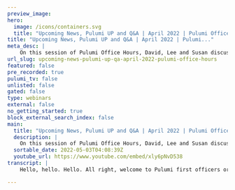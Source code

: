 ```yaml
---
preview_image:
hero:
  image: /icons/containers.svg
  title: "Upcoming News, Pulumi UP and Q&A | April 2022 | Pulumi Office Hours"
title: "Upcoming News, Pulumi UP and Q&A | April 2022 | Pulumi..."
meta_desc: |
    On this session of Pulumi Office Hours, David, Lee and Susan discuss:
url_slug: upcoming-news-pulumi-up-qa-april-2022-pulumi-office-hours
featured: false
pre_recorded: true
pulumi_tv: false
unlisted: false
gated: false
type: webinars
external: false
no_getting_started: true
block_external_search_index: false
main:
  title: "Upcoming News, Pulumi UP and Q&A | April 2022 | Pulumi Office Hours"
  description: |
    On this session of Pulumi Office Hours, David, Lee and Susan discuss: ►  UX team new usability studies. They are looking for feedback ►  Pulumi UP May 4th. Watch on-demand: https://www.pulumi.com/pulumi-up/ ►  Q&A. Find it below in chapters or search in https://archive.pulumi.com/ ► Join the Pulumi Community Slack: https://slack.pulumi.com/  📑 Chapters: 00:00 Introduction 01:30 Code of Conduct 02:13 User Experience 08:26 Pulumi UP (now available on-demand) 13:42 Q&A - Is It possible to render Kubernetes YAML with Pulumi? 18:19 Q&A - Are there any examples for alternatives to a huge main func? 21:56 Q&A - Is it possible to publish a TS Pulumi project to NPM? If so, is there any tutorial? 24:46 Q&A - Is there a way to have Pulumi use Yarn out of the gate rather than have it bootstrap an initial project with NPM? 26:44 Q&A - Can you use StackReference without using Pulumi backend? What would I use as the unique stack name? 29:53 Q&A - so Component Hub like CDK's construct hub? 31:19 Final words.
  sortable_date: 2022-05-03T04:08:39Z
  youtube_url: https://www.youtube.com/embed/xly6pNvD538
transcript: |
    Hello, hello. Hello. All right, welcome to Pulumi first officers or at least the first officers in a very long time. My name is David Flanagan. You may know me as rock across the internet and I am joined by two of my wonderful colleagues, Lee and Hello there. How are you both? Good, great. Thanks. Thanks for having us. No, my pleasure. Thank you both for joining me. Uh Would you both like to start off with a little introduction to our audience? Sure. Uh I'll go first. Um So you may have seen me around the community slack. Um I work on the solutions engineering team now, so uh mainly helping our customers achieve their cloud goals with Pulumi uh helping them do implementation, helping them understand the product and helping them build awesome cloud architecture with the many myriad features that Pulumi has. Cool. Uh I'm Susan Eileen, the user experience team at Pulumi. It's a cross-disciplinary team of designers and engineers. Uh We work across all Pulumi features. We do user research and design work and implementation. Uh I'm also fairly active in select uh Susan EV is my name. Awesome. Thank you, Bill. All right. Before we kick things off today, I am going to cover first our code of conduct. So this is a Pulumi TV live stream and as such is bound by the code of conduct that we use on the main Pulumi repository. I won't read this verbatim, but you can find it at github dot com slash Pulumi slash Pulumi and the code of conduct Markow file. Uh In short, please just be kind to each other, especially in the comments and to our hosts here. If you have any doubts about anything that you're uncomfortable about, there is uh an email address down the bottom code of contact at PMA dot com where you can reach out and let us know and we will handle that. Who's all right? So we're gonna start off today by getting to know Susan a little bit more and talking about user experience at Pulumi. So would you like to kinda start us off by telling us a little bit about what the roles and responsibilities for user experience are and what you get up to? Sure, uh the roles of respon areas of responsibility is pretty vast, but we are interested in the entire user experience of using Pulumi from installation from the get started guys from U consulting the docs uh to, to using the cli um and using the service, we work across all the features. Um And our work is guided by user research. We just did a round of interviews last week and we're gonna start up feasibility studies soon. Um Yeah. And our goal really is to help solve user problems and make things better for everybody. What are some of the interest and challenges then that you've kind of discovered or, or tried to solve as part of your user experience working there? What are the interesting challenges? I guess there been anything that you've just been like, wow, this is a really common problem and a really easy fix or do you find that things are more than that? Like, I'm really curious. Yeah, I should have probably prepared these questions ahead of time. Um We've had a mix of like, uh we have identified things that are pretty significantly painful and we could just do a small fix to make it better versus having to totally redesign things or rethink things. Um In general, we work best if we can kind of be included when we're first talking about the problem. So we can kind of raise problems and ask questions and involve users. Um I don't know. I'm kind of hand waving, answering the question. I'm sorry. No. Uh, it, it's, it's a good, it's, it's just nice to kind of understand and, and kind of appreciate the work that goes on here because, you know, Pulumi is a cli tool. It's the size of a web application. It's uh all these providers, some of them are parties, some of the third parties like the, the landscape of your average Pulumi uh customer user, et cetera touches it. It's quite, which, I mean, probably puts quite a lot on a user experience, I would imagine. Yeah. Yeah. Uh I can, I can share a couple of specific things um in general. Yes. Like the whole team is very interested in how people move between the different features, why they choose to move between them and how we clearly communicate, like why they're moving between them. And that's something like we're actively working to make better now. Um from the cli perspective, like we are interested in like are users getting feedback. So they know what's going on when things go wrong? Are they given good information about how to fix it and where the problem lies those kinds of things. Um in the service right now, we're actively working on the dashboard that exists there. Um And that's what we did our interviews for. Um And we identified uh a number of pain points around like who the dashboard is for, what type of users are benefiting from it. And we're more than likely gonna be overhauling those to either have separate dashboards depending on your role or being able to like customize where you land when you log into the service. And then another thing we're actively working on now is the service navigation which is actually extremely painful. Um It's really difficult to know where you are. Uh We hide and show navigation. Uh It's pretty difficult. Most users who are taking an action in Pulumi and then going to the service, wanna get to the update and then answer a question about the update that they ran. Like, look at the resources do things there, but it's actually fairly difficult to get there. Um And you don't even know that that navigation exists until you've gone multiple levels in. So we're gonna be pulling a lot of that out so people can get to where they need to quickly and answer their questions quickly um within and still understand the context that they're within. Uh Is any of that helpful? Yeah, definitely. I think actually the three of us here all work on different teams, but we all are kind of trying to solve a very common problem which is listening to our customers and our users understanding where their frustrations are and, and trying to do our best to make their lives a little bit easier. You know, Lee, you're working on the solution engineering, sales engineering, you're working with customers day in day out. Right. And I guess you're probably hearing a lot of frustrations that those customers have and being able to share them and provide a feedback cycle between user experience. I did. So I work with a different type of customer, but still people use them for me as well. Really? Uh I never really thought about that before we scheduled our first office hours but we all, we're all trying to achieve a similar goal, which is kind of cool. Yeah, I think um my, my approach is more tactical. Um like how can I help you get where you need to be right now? And I think uh having the user experience team is a more, um you know, long term vision, long term goal thing, which I think means we're going to be continuously driving towards a better user experience. Um We don't want you to be frustrated now and we also want things to get better over time. And I think those, those two combinations really show why, how much we care about user experience here at Pulumi. I think, you know, first attempt, first opportunity to drop the um uh the event on Wednesday. But a lot of the, a lot of the stuff that we're going to be announcing this week is based on user feedback. Um And, you know, we've, we really listen to the users to make sure that we uh are kind of incorporating things into their everyday experience to, to make things better. Yes. All right. Well, you mentioned that we have an event on, is it, is it Wednesday? Yeah, Wednesday is you may have heard about it. Um uh Let me pull that up here. So we have Pulumi up the cloud awakens on May the fourth and the So, yeah, just less than two days. And we've got like this feature packed event with some pretty cool announcements, right? What shall we, what, what, what can we share, Lee, what do you feel? What, what's coming that you like you want to tell? Oh, you're gonna, you're gonna get me into trouble, David. Um, well, I think, I think we talked before and I think Susan mentioned that there's a couple of things that are already out there. Um, we have the Oracle cloud provider now, which I think rounds out our support for most of the major cloud providers at this point. Um And then I think we are actively working on probably one of the oldest customer issues that I can remember, which is um support for our A BS X slash crosswalk um library in in multiple languages. And I know that the team is hard at work, turning those into multi-language components and then we have a couple or at least three announcements which we're not allowed to talk about. So just kind of like teasing you with some exciting future um you know, future announcements. Yeah, definitely. Uh I mean, I think that the Aws X kind of multi-language working thing is really interesting, like I think it's one of the most common questions that I get when I speak to people that are playing with Pulumi, I think there's a lot of value that I get from those more opinionated packages that provide a set of building blocks for them to consume. And I think that's going to be very well received. Um I know we already mentioned a lot of the things that we can always already talk about in public. But Susan, is there anything that you want to share but blew me up or announcements or hopefully we covered them all there? Uh Yeah, I don't have anything additional to share, but we have a whole bunch of talks and workshops, but I was going on this page early. I didn't even realize that the amount of stuff that we had going on in these two day events. I don't know if you've even been down to the bottom of this page. But we've got all these sessions with the panels and talks Q and A s. But then there's a whole, a bunch of workshops as well where people can actually join us. And uh I think it's a mix of engineers to develop advocates, but you can actually learn how to work with me and a whole host of different scenarios. I can talk about this one because I'm doing this uh from zero production with Pulumi with the engine team, which I'm really excited to deliver that. Be fun. You doing any workshops, please? Uh Not this time. No. Um I envisage um lots of excitement around the announcements and people trying to get their hands on how to use them. So some of the new features I'm spending this week rather than building workshops. I'm spending time getting to grips with them and understanding them. I think one of the, one of the best parts about being a solutions engineer here and we are hiring if everybody's watching this. Um um One of the best parts about being a solutions engineer here is that you're always on the kind of edge of your knowledge and you're always kind of learning new things and, and kind of consuming, you know, things. I, I didn't expect to be writing C# five years ago and I spent all morning writing C# so, um you know, it's a really great, um you know, it's a really great learning model. Um But keeping on top of it is a full time job. So I'm, I'm looking forward to kind of showing off some of the stuff we've done and I'm focusing more on that in the workshops this time. Yeah, I mean, something I kinda wish I had scheduled the first officers for maybe after pulling me up because seeing some of your demos that you've been posting on some of the channels, it just makes me really excited to kind of, I have a play with it. I, I wrote a blog post on my personal blog this morning. I like to keep some of the stuff on my personal blog. Um And I'm really excited about it. I, I'm uh it's very tongue in cheek but um it, it should be uh should be a fun uh fun journey. Let, let's, let's put it that way. Awesome. All right. Well, we have so Pulumi up, as we said, is on Wednesday, followed by our community Summit, which is on Thursday and I believe, oh no, I moved it. Uh There was a link to join us but just go to Pulumi dot com slash Pulumi dash up uh register and you can do it all virtually. You don't need to travel anywhere. So let's pop that off. Have you ever joined along any of the workshops, Susan, to see how people get on? Is that a maybe a good way to get feedback from people? Uh Yeah, I did around when I first started, I attended a bunch of them, but I haven't in a long time. It's maybe something that we should consider doing. Yeah. All right. Let's start tackling a couple of questions. So we don't have anything in the chat yet. Fortunately, I have prepared some from our community Slack channel, which we can kind of work through. But if you are watching and you want to ask questions, please feel free to drop them into the youtube comments and we will do our best to tackle them. All right, let's grab question number one. This is from, is it possible to render Kubernetes El with Pulumi? It certainly is. Um So you might want to do something like this if you are kind of following a ops patterns where, where you have an external execution mechanism, that kind of deploys things to your cluster, but you want to get the Pulumi authoring experience using kind of familiar programming languages. Um And, and the way that you would do this is there is a resource option uh that uh sorry resource provider option that will render any Pulumi cos code to a YAML file in a directory. Um And that's really useful if you want to use something like ARGO CD off looks um or you just want to look at the YAML that is generated. Um And, and see how that looks. Um I wouldn't say this is the most popular um path to take because a lot of uh users like to get the Pulumi authoring and execution mechanism. Uh But if you're already kind of using Argo CD and you're tired of templating YAML files and using go templates or Python templates or whatever to, to render those things, then, then it's certainly an option. Yeah. Um I think that's her. Like before I joined Pulumi, I think I spent a lot of my time using the render to gamble. Um But then I think it was possibly this time last year, in fact, was maybe October, maybe I'm just being completely wrong. But Pulumi reached the, the KTIS operator, which kind of changed my mindset a little bit to the point where I don't think I've ever rendered Jamel from Pulumi anymore because I rely on the KTIS operator to run and set up my cluster and do the Pulumi up for me, which I think it's a really strong story we're doing continuous delivery with. Is that something that you've either don't know if you have played with or, or seen other people using at all? I think. Um, you see a lot, we've seen a lot of customers adopt the, um, the operator um, at some really, really large scale. Um, so, you know, I see it all the time and there's certainly some very large household names that you would definitely know uh using the operator in, in production on, on my side. Um I think Discover is really um something about these particular questions that we uh could improve because uh it's, it's my opinion that you should be able to search for this particular question and get a reasonable answer out of your favorite search engine. So, uh that's something that comes up quite a lot. Well, you've been doing some work on that recently, right? Yeah, we can, the, the blog should be coming out later today. Um uh um Yeah. And so we have this uh community Slack where I think these questions have been searched kind of uh retrieved from. Um, and Slack is a great chat tool but is not always the best community management tool because a lot of the information stays behind Slacks Wall Garden. And uh we have partnered with a brand new company called Linen to um bring out the um the ability to search for all this stuff. So if you go to archive dot Pulumi dot com, um you will be able to search for these, these kind of questions directly from there. Yeah, I think this is, this is really cool. I think this solves one of those major problems that a lot of open source companies go down the route of having a slack. Uh But you know, it gets very expensive when you want to be able to keep those messages for longer than the 10 as the message limit or whatever it is. I can't remember exactly. So this is a really interesting tool that just kind of aggregates that or fass it in some way and allows it to be discoverable long afterwards. I think it's really cool. I, I spoke with the founder when we kind of set this up and I think the, the question that comes up a lot is are you trying to get around the slack? Um Message limits and I don't think that's the intention, the intention is just to make things searchable. Um You know, so we're not planning on kind of going back and, and adding all of the um you know, the existing that chat conversation, it's mainly just from now going forward. At least that will be archived in a way where users can use it. Nice. Very cool. I like this a lot. All right. And let's grab another question. So the next one is not sure how to pronounce that. Undead ops. Yeah. Yeah, I was gonna say ops and then I realized that I'm just being absolutely deaf undead ops. Are there any examples for alternatives to a huge main funk for creating a bunch of resources? Uh This question was asked on the GO channel. So I guess we should keep it go centric, but I guess we can also give some general advice across all of the supported languages. So we have um a concept of something called a component resource um which I I'm going to uh you know, kind of point out that is not always the most discoverable name, but a component resource is an abstraction that allows you to create um groupings of Pulumi resources that then you can deploy to your cloud and it's available across all languages. So a component resource in a Go is a method on the Pulumi context. And then in typescript is a standard object oriented class and in Python and dot it is as well um very common pattern to, to group things into component resources which will then allow you to reduce and shrink the um the the go kind of like main funk or the main Pulumi program. Um Now, um I personally um I'm not in love with the name component resource um because it's, it's not, again, it's not super discoverable. Um And I will defer to you two folks on uh what you think about that kind of night naming. But that is generally what we, what we go to naming is hard, right? I guess you must see this all the time. Yeah, I I'm curious like uh can you just say a little bit more le about the undiscovered this, of the name? Just so I understand. Um I think the the term component is a very high level hand wavy thing. Um Whereas other infrastructures code tools have very specific searchable, um you know, searchable nomenclature. Um If you search for Pulumi component, you get either a custom resource or a component resource and like a lot of a lot of the naming kind of overlaps um and is very close to each other. Uh And it's sometimes really hard to differentiate between things. Um And so, you know what I'm really hoping for at some point in the future is that we have a big usability study around the naming of things and we start to try and uh we start to try and rethink some of the naming because it's, it's still early enough in our life cycle that we can possibly change the names of some of these things. Cool. Thank you. We try to, we try to call them packages as well. Um And it's not really stuck very well because that's another one of those really generic terms that doesn't really give you a lot of detail into what you're working with. I think we should call it like the Pulumi Lego brick or something. Just, just go completely random on it. Maybe that doesn't help either, but component and packet seem like very overused terms generally across most software things. So the great challenge. All right. Let's see. Uh So yeah, I think we answered that least as component resources, I always tell people never to be scared of the almighty function as well. Like you can encapsulate lots of things and functions in any of our supported languages. And that's a pretty good way of doing it as well. Uh I wanna look that straight into the next question because I feel they're kind of related once you felt an abstraction. Well, how do we share that uh make it considerable? So David asks, is it possible to publish a typescript for limit project M PM? It is possible to publish a component resource to um your package manager of choice depending on your language. So M PM for typescript pi P for Python, you get for dot net and go modules for go. Um It's not possible to take a current Pulumi project. So you know, the, the, the index dot ts or the main file that you get from the Pulumi New command, it's not possible to publish that. And I don't really think there's many reasons why you would want to do that um at the moment. But when you group all these resources together and create component resources, it's very very common to, to publish those. And you can also do this in multi-language as well. So you can write it in one language and publish to all the other language um package managers. Uh The tutorials here are probably um not as good as we would like them to be. And I think there is an initiative to certainly improve the multi-language authoring experience and the component authoring experience so that you can understand one thing I think is always interesting here is that um when you adopt Pulumi and especially when you go down multi languages, you get to inherit all of the foibles of every language. Um And so every language you want to support, you have to have at least an understanding of how N PM works and how pipe works. We at Pulumi do not have as much control over that as we would like. And I think there's some initiatives on the multi language side to make this a seamless experience. Um And I know that Susan is going to be involved in some of that kind of like decision making pro process. Um But yeah, it's, it's uh it's possible to publish any component resource to your package manager of choice, including M PM, it sounds like is just involved in like every single, well, I mean, users, users are involved in everything, right? So, and if our user experiences uh it can be improved and that's, that's really what we need at the end of the day. Yeah, I can agree more. That's it. Ok. Were you gonna add that Narcis? Oh, I was just gonna say I've learned a lot about prioritizing from my physician at Cloy. Yeah. We, I, I guess it's just, we have, uh, a very cool tool that loads of people want to use in their own weird and wonderful ways. I'm always amazed by some of the questions we get and some of our community channels by what people are just trying to do and with that language support as well that we have almost across the board. It's just so much, so much that, but it's fun, right? Good problems to be solved. OK? We got two more questions we'll tackle and we'll try and finish in the next three or four minutes. So to asks, is there any way to have Pulumi yarn out of the gate rather than have it bootstrap an initial project with? I think I'm gonna let you answer that one, David because you learned something about this that I didn't know. So, um yeah, I think I'm gonna, I think I'm gonna defer to you for that one. Well, I was gonna say we used to start first with something that I think challenges a lot of people. I mean, my answer, my answer was actually Pulumi projects are just a typescript project. So if you add a package dot JSON and a Ts config and, and an index file, you can do all those things manually. You then need to add a Pulumi dot Yaml. So, the Pulumi Cli and engine knows which run time you're using and has a name for the project. But it turns out there is a better way, um, of using yarn and I, I'll give, I'll give it over to you at that point. Yeah. So, well, you can add plumbing to any project if you do want to use the Pulumi templating with the plum new command and you want to use yarn, there is an environment variable that actually I've been a bit more prepared to have that available. But as a P prefer yarn, which is here. Yep, you can set the limit, prefer yarn to true and instead of using M PM, you will get yarn support or at least it will use yarn at the book. I didn't know that either until someone chipped in on the answers. So it was good to check out what's happening in the community. This environment variables page as well is, is incredibly useful. It has all of the kind of like um hidden in experimental features. We, we gate them all behind environment variables. So um if there's uh there's lots of things on there that I certainly uh discovered that become really useful. Yep. All right. So I'll throw up our last question. We do have one in the live chat as well, which we'll get to in just a second, but let's tackle this one first from Michael. So Michael wants to know, well, I'll ask you first to describe or maybe Susan can tackle it. What is a stack reference? But then they wanna know if they can use stack references without using the back. But who wants to tackle the, what is the stack reference? You all can take it right off, you go uh stack reference. Um So when you create a Pulumi program, um you get a bunch of resources and those resources have outputs which is the response from the cloud provider. API So as an example, when you create an EC2 instance in aws, you may ask for a public IP address and that public IP address is an output. Um Now oftentimes you want to pass some of these outputs from one Pulumi program to another. Uh a very common use case here is you create a VPC in one Pulumi program, an AWS VPC or a Google cloud VPC in one Pulumi program. And then you want to have a completely separate Pulumi program that provisions your worker compute instances. A stack reference will allow you to pass uh values from one Pulumi program to another. Um And you have to export that output um before using it, but then you can reference it in a downstream project. Um This is uh relatively straightforward in the Pulumi service because it is um you just have to reference the organization that you are using and the name of the project and then the stack that you wish to grab the output from. However, if you are using an open source back end, um you um are also able to do that, but you have to um be a quite thoughtful in the way that you name your projects and stacks. Um because the open source back ends don't have the concept of an organization. Um And so they don't have that logical naming separator. Um And so I think David, you said you were going to add some color here. I know you've used the open source back ends extensively. Yeah, I think you tackle it all but you can uh I just think you can definitely use stack references. Um But uh I think the only caveat that we have right now, I don't know if you mentioned that earlier, but they have to live in the same bucket. So as long as you use a single bucket and have your preliminary project rate your stack to that bucket, you can use stack references by using the name of the other uh project and stack. But like he says, there's no concept of an organization. So you just have to structure a little bit differently. But stack references are a very powerful pattern with Pulumi, especially as we see more teams adopting the platform engineering strategy, which is to have a platform engineering team. Typically, it provides S api but the Pulumi 10 team developers were able to target that cluster without even knowing where that cluster lives. And I used stack references myself in exactly this way. And I've seen other companies do that too. Very, very cool passing. Are you going to add in there? Not that you nailed it? All right. So our live question came from Blake and I cut it a little bit late. So we're gonna have to stitch it together and work out what this was in reference to. But I think it was in reference to component resources being published to N PM. So Blake asks, so are those like the component hub, like CD K construct hub? And we do have something similar to that ourselves. Would we see the registry is like that? Yes. So the the registry um has all Pulumi packages in it and a package can be a um provider. So something that talks to a cloud provider and a package can also be a component. And there is a very handy um box on the registry page that will allow you to, to switch between them. So you can say show me all the packages or show me all the components or show me everything. Um So the registry is our kind of one stop shop for all of the Pulumi content. Um And you know, as new components get created, they get added to the registry. Um and you are able to kind of track them down and, and use them that way. Yeah. And here it is here you can go to plume dot com slash registry and I think it's that type filter, right? Susan, that the, the one on the left. Yeah, there we are need a provider of providers and if you just want to share components, lots of cool stuff in here too. Yeah. Check it out. All right, we went a little over for the 30 minutes that we kind of scheduled for. So, uh I just wanna say thank you both for, for joining me and it's been good fun. Our first office there, I'm sure we're going to do many more throughout the rest of the year. So if you wanna get your questions and drop them in our stock, drop them in the comment section and do your best. Um Any final words from the Thanks for having me. Yeah, absolutely. All right. Now that awkward bit where we can all just look and wait until the stream ends. But uh thanks for joining me and I'll see you all soon.

---
```


